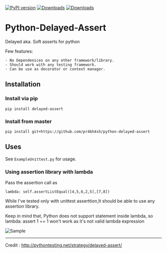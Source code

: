 [![PyPI version](https://badge.fury.io/py/delayed-assert.svg)](https://badge.fury.io/py/delayed-assert)
[![Downloads](https://pepy.tech/badge/delayed-assert)](https://pepy.tech/project/delayed-assert)
[![Downloads](https://pepy.tech/badge/delayed-assert/month)](https://pepy.tech/project/delayed-assert)

# Python-Delayed-Assert

Delayed aka. Soft asserts for python

Few features:

    - No Dependenices on any other framework/library.
    - Should work with any testing framework.
    - Can be use as decorator or context manager.

## Installation

### Install via pip

    pip install delayed-assert

### Install from master

    pip install git+https://github.com/pr4bh4sh/python-delayed-assert

## Uses

See `ExampleUnittest.py` for usage.

### Using assertion library with lambda

Pass the assertion call as

    lambda: self.assertListEqual([4,5,6,2,5],[7,8])
While I've tested only with unittest asserttion,It should be able to use any assertion library.

Keep in mind that, Python does not support statement inside lambda, so
    lambda: assert 1 == 1
won't work as it's not valid lambda expression

![Sample](https://github.com/pr4bh4sh/python-delayed-assert/blob/master/sample.jpg)

---------------

Credit : <http://pythontesting.net/strategy/delayed-assert/>
